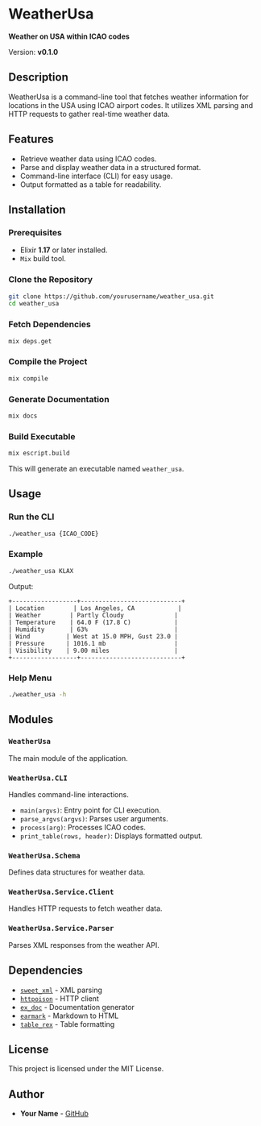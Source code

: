 # WeatherUsa

**Weather on USA within ICAO codes**

Version: **v0.1.0**

## Description

WeatherUsa is a command-line tool that fetches weather information for locations in the USA using ICAO airport codes. It utilizes XML parsing and HTTP requests to gather real-time weather data.

## Features
- Retrieve weather data using ICAO codes.
- Parse and display weather data in a structured format.
- Command-line interface (CLI) for easy usage.
- Output formatted as a table for readability.

## Installation

### Prerequisites
- Elixir **1.17** or later installed.
- `Mix` build tool.

### Clone the Repository
```sh
git clone https://github.com/yourusername/weather_usa.git
cd weather_usa
```

### Fetch Dependencies
```sh
mix deps.get
```

### Compile the Project
```sh
mix compile
```

### Generate Documentation
```sh
mix docs
```

### Build Executable
```sh
mix escript.build
```
This will generate an executable named `weather_usa`.

## Usage

### Run the CLI
```sh
./weather_usa {ICAO_CODE}
```

### Example
```sh
./weather_usa KLAX
```
Output:
```
+------------------+----------------------------+
| Location        | Los Angeles, CA            |
| Weather        | Partly Cloudy              |
| Temperature    | 64.0 F (17.8 C)            |
| Humidity       | 63%                        |
| Wind          | West at 15.0 MPH, Gust 23.0 |
| Pressure      | 1016.1 mb                   |
| Visibility    | 9.00 miles                  |
+------------------+----------------------------+
```

### Help Menu
```sh
./weather_usa -h
```

## Modules

### `WeatherUsa`
The main module of the application.

### `WeatherUsa.CLI`
Handles command-line interactions.
- `main(argvs)`: Entry point for CLI execution.
- `parse_argvs(argvs)`: Parses user arguments.
- `process(arg)`: Processes ICAO codes.
- `print_table(rows, header)`: Displays formatted output.

### `WeatherUsa.Schema`
Defines data structures for weather data.

### `WeatherUsa.Service.Client`
Handles HTTP requests to fetch weather data.

### `WeatherUsa.Service.Parser`
Parses XML responses from the weather API.

## Dependencies
- [`sweet_xml`](https://hex.pm/packages/sweet_xml) - XML parsing
- [`httpoison`](https://hex.pm/packages/httpoison) - HTTP client
- [`ex_doc`](https://hex.pm/packages/ex_doc) - Documentation generator
- [`earmark`](https://hex.pm/packages/earmark) - Markdown to HTML
- [`table_rex`](https://hex.pm/packages/table_rex) - Table formatting

## License
This project is licensed under the MIT License.

## Author
- **Your Name** - [GitHub](https://github.com/yourusername)

